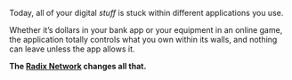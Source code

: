 Today, all of your digital _stuff_ is stuck within different applications you use.

Whether it’s dollars in your bank app or your equipment in an online game, the application totally controls what you own within its walls, and nothing can leave unless the app allows it.

**The [Radix Network](?glossaryAnchor=radixnetwork) changes all that.**

